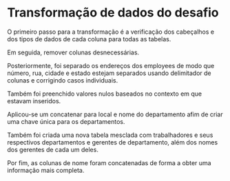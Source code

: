 # Transformação de dados do desafio

O primeiro passo para a transformação é a verificação dos cabeçalhos e dos tipos de dados de cada coluna para todas as tabelas.

Em seguida, remover colunas desnecessárias.

Posteriormente, foi separado os endereços dos employees de modo que número, rua, cidade e estado estejam separados usando delimitador de colunas e corrigindo casos individuais. 

Também foi preenchido valores nulos baseados no contexto em que estavam inseridos.

Aplicou-se um concatenar para local e nome do departamento afim de criar uma chave única para os departamentos.

Também foi criada uma nova tabela mesclada com trabalhadores e seus respectivos departamentos e gerentes de departamento, além dos nomes dos gerentes de cada um deles.

Por fim, as colunas de nome foram concatenadas de forma a obter uma informação mais completa.
